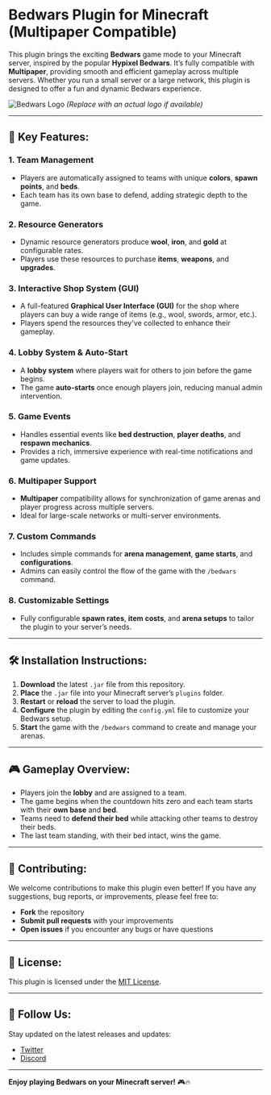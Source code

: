 # Bedwars Plugin for Minecraft (Multipaper Compatible)

This plugin brings the exciting **Bedwars** game mode to your Minecraft server, inspired by the popular **Hypixel Bedwars**. It’s fully compatible with **Multipaper**, providing smooth and efficient gameplay across multiple servers. Whether you run a small server or a large network, this plugin is designed to offer a fun and dynamic Bedwars experience.

![Bedwars Logo](https://example.com/bedwars_logo.png) *(Replace with an actual logo if available)*

---

## 🚀 **Key Features:**

### 1. **Team Management**  
- Players are automatically assigned to teams with unique **colors**, **spawn points**, and **beds**.
- Each team has its own base to defend, adding strategic depth to the game.

### 2. **Resource Generators**  
- Dynamic resource generators produce **wool**, **iron**, and **gold** at configurable rates.
- Players use these resources to purchase **items**, **weapons**, and **upgrades**.

### 3. **Interactive Shop System (GUI)**  
- A full-featured **Graphical User Interface (GUI)** for the shop where players can buy a wide range of items (e.g., wool, swords, armor, etc.).
- Players spend the resources they've collected to enhance their gameplay.

### 4. **Lobby System & Auto-Start**  
- A **lobby system** where players wait for others to join before the game begins.
- The game **auto-starts** once enough players join, reducing manual admin intervention.

### 5. **Game Events**  
- Handles essential events like **bed destruction**, **player deaths**, and **respawn mechanics**.
- Provides a rich, immersive experience with real-time notifications and game updates.

### 6. **Multipaper Support**  
- **Multipaper** compatibility allows for synchronization of game arenas and player progress across multiple servers.
- Ideal for large-scale networks or multi-server environments.

### 7. **Custom Commands**  
- Includes simple commands for **arena management**, **game starts**, and **configurations**.
- Admins can easily control the flow of the game with the `/bedwars` command.

### 8. **Customizable Settings**  
- Fully configurable **spawn rates**, **item costs**, and **arena setups** to tailor the plugin to your server’s needs.

---

## 🛠️ **Installation Instructions:**

1. **Download** the latest `.jar` file from this repository.
2. **Place** the `.jar` file into your Minecraft server’s `plugins` folder.
3. **Restart** or **reload** the server to load the plugin.
4. **Configure** the plugin by editing the `config.yml` file to customize your Bedwars setup.
5. **Start** the game with the `/bedwars` command to create and manage your arenas.

---

## 🎮 **Gameplay Overview:**

- Players join the **lobby** and are assigned to a team.
- The game begins when the countdown hits zero and each team starts with their **own base** and **bed**.
- Teams need to **defend their bed** while attacking other teams to destroy their beds.
- The last team standing, with their bed intact, wins the game.

---

## 📝 **Contributing:**

We welcome contributions to make this plugin even better! If you have any suggestions, bug reports, or improvements, please feel free to:

- **Fork** the repository
- **Submit pull requests** with your improvements
- **Open issues** if you encounter any bugs or have questions

---

## 📜 **License:**

This plugin is licensed under the [MIT License](LICENSE).

---

## 📢 **Follow Us**:

Stay updated on the latest releases and updates:
- [Twitter](https://twitter.com/04Hamudi)
- [Discord](https://discord.gg/3A2nEQFQrd)

---

**Enjoy playing Bedwars on your Minecraft server!** 🎮🔥
